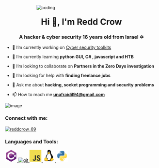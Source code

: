 <img align="right" alt="coding" width="400" src="https://media.gifdb.com/hacker-hacking-loading-bar-gc4ryfth555j9ti0.gif">

<h1 align="center">Hi 👋, I'm Redd Crow</h1>
<h3 align="center">A hacker & cyber security 16 years old from Israel ✡️</h3>

- 🔭 I’m currently working on [Cyber security toolkits](https://github.com/ReddCrow12/Phantom-toolkit.git)

- 🌱 I’m currently learning **python GUI, C# , javascript and HTB**

- 👯 I’m looking to collaborate on **Partners in the Zero Days investigation**

- 🤝 I’m looking for help with **finding freelance jobs**

- 💬 Ask me about **hacking, socket programming and security problems**

- 📫 How to reach me **unafraidil94@gmail.com**
  
 ![image](https://tryhackme-badges.s3.amazonaws.com/ReddCrow.png)
                                                  
<h3 align="left">Connect with me:</h3>
<p align="left">
<a href="https://discord.gg/reddcrow_69" target="blank"><img align="center" src="https://raw.githubusercontent.com/rahuldkjain/github-profile-readme-generator/master/src/images/icons/Social/discord.svg" alt="reddcrow_69" height="30" width="40" /></a>
</p>

<h3 align="left">Languages and Tools:</h3>
<p align="left"> <a href="https://www.w3schools.com/cs/" target="_blank" rel="noreferrer"> <img src="https://raw.githubusercontent.com/devicons/devicon/master/icons/csharp/csharp-original.svg" alt="csharp" width="40" height="40"/> </a> <a href="https://git-scm.com/" target="_blank" rel="noreferrer"> <img src="https://www.vectorlogo.zone/logos/git-scm/git-scm-icon.svg" alt="git" width="40" height="40"/> </a> <a href="https://developer.mozilla.org/en-US/docs/Web/JavaScript" target="_blank" rel="noreferrer"> <img src="https://raw.githubusercontent.com/devicons/devicon/master/icons/javascript/javascript-original.svg" alt="javascript" width="40" height="40"/> </a> <a href="https://www.linux.org/" target="_blank" rel="noreferrer"> <img src="https://raw.githubusercontent.com/devicons/devicon/master/icons/linux/linux-original.svg" alt="linux" width="40" height="40"/> </a> <a href="https://www.python.org" target="_blank" rel="noreferrer"> <img src="https://raw.githubusercontent.com/devicons/devicon/master/icons/python/python-original.svg" alt="python" width="40" height="40"/> </a> </p>

